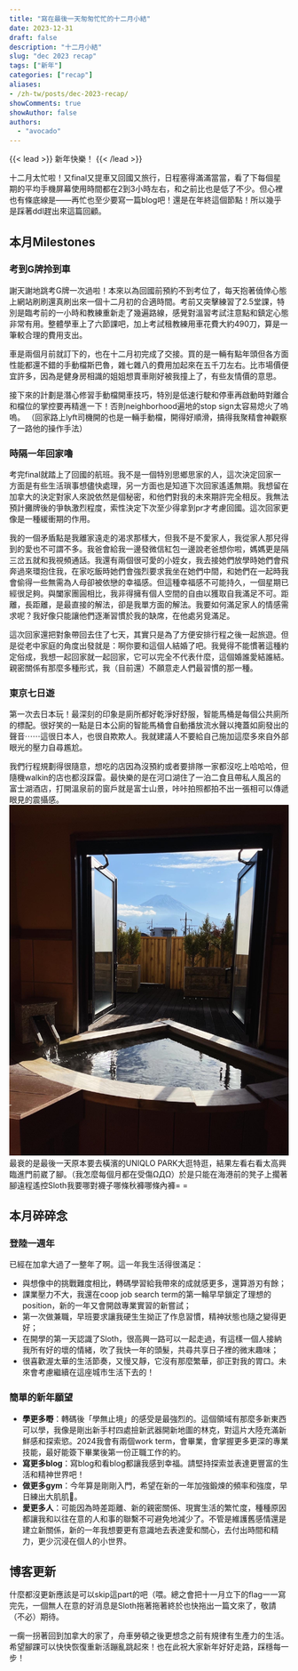 ```yaml
---
title: "寫在最後一天匆匆忙忙的十二月小結"
date: 2023-12-31
draft: false
description: "十二月小結"
slug: "dec 2023 recap"
tags: ["新年"]
categories: ["recap"]
aliases:
- /zh-tw/posts/dec-2023-recap/
showComments: true
showAuthor: false
authors:
  - "avocado"
---
```

{{< lead >}}
新年快樂！
{{< /lead >}}

十二月太忙啦！又final又提車又回國又旅行，日程塞得滿滿當當，看了下每個星期的平均手機屏幕使用時間都在2到3小時左右，和之前比也是低了不少。但心裡也有條底線是——再忙也至少要寫一篇blog吧！還是在年終這個節點！所以幾乎是踩著ddl趕出來這篇回顧。
## 本月Milestones
### 考到G牌拎到車
謝天謝地跳考G牌一次過啦！本來以為回國前預約不到考位了，每天抱著僥倖心態上網站刷刷還真刷出來一個十二月初的合適時間。考前又突擊練習了2.5堂課，特別是臨考前的一小時和教練重新走了幾遍路線，感覺對溫習考試注意點和鎮定心態非常有用。整體學車上了六節課吧，加上考試租教練用車花費大約490刀，算是一筆較合理的費用支出。

車是兩個月前就訂下的，也在十二月初完成了交接。買的是一輛有點年頭但各方面性能都還不錯的手動檔斯巴魯，雜七雜八的費用加起來在五千刀左右。比市場價便宜許多，因為是健身房相識的姐姐想賣車剛好被我撞上了，有些友情價的意思。

接下來的計劃是潛心修習手動檔開車技巧，特別是低速行駛和停車再啟動時對離合和檔位的掌控要再精進一下！否則neighborhood遍地的stop sign太容易熄火了嗚嗚。
（回家路上lyft司機開的也是一輛手動檔，開得好順滑，搞得我聚精會神觀察了一路他的操作手法）
### 時隔一年回家嚕
考完final就踏上了回國的航班。我不是一個特別思鄉思家的人，這次決定回家一方面是有些生活瑣事想儘快處理，另一方面也是知道下次回家遙遙無期。我想留在加拿大的決定對家人來說依然是個秘密，和他們對我的未來期許完全相反。我無法預計攤牌後的爭執激烈程度，索性決定下次至少得拿到pr才考慮回國。這次回家更像是一種緩衝期的作用。

我的一個矛盾點是我離家遠走的渴求那樣大，但我不是不愛家人，我從家人那兒得到的愛也不可謂不多。我爸會給我一邊發微信紅包一邊說老爸想你啦，媽媽更是隔三岔五就和我視頻通話。我還有兩個很可愛的小姪女，我去接她們放學時她們會飛奔過來環抱住我，在家吃飯時她們會強烈要求我坐在她們中間，和她們在一起時我會偷得一些無需為人母卻被依戀的幸福感。但這種幸福感不可能持久，一個星期已經很足夠。與闔家團圓相比，我非得擁有個人空間的自由以獲取自我滿足不可。距離，長距離，是最直接的解法，卻是我單方面的解法。我要如何滿足家人的情感需求呢？我好像只能讓他們逐漸習慣於我的缺席，在他處另覓滿足。

這次回家還把對象帶回去住了七天，其實只是為了方便安排行程之後一起旅遊。但是從老中家庭的角度出發就是：啊你要和這個人結婚了吧。我覺得不能慣著這種約定俗成，我想一起回家就一起回家，它可以完全不代表什麼，這個婚誰愛結誰結。親密關係有那麼多種形式，我（目前還）不願意走人們最習慣的那一種。
### 東京七日遊
第一次去日本玩！最深刻的印象是廁所都好乾淨好舒服，智能馬桶是每個公共廁所的標配。很好笑的一點是日本公廁的智能馬桶會自動播放流水聲以掩蓋如廁發出的聲音⋯⋯這很日本人，也很自欺欺人。我就建議人不要給自己施加這麼多來自外部眼光的壓力自尋尷尬。

我們行程規劃得很隨意，想吃的店因為沒預約或者要排隊一家都沒吃上哈哈哈，但隨機walkin的店也都沒踩雷。最快樂的是在河口湖住了一泊二食且帶私人風呂的富士湖酒店，打開溫泉前的窗戶就是富士山景，咔咔拍照都拍不出一張相可以傳遞眼見的震攝感。
![onsen](onsen.jpg)
最衰的是最後一天原本要去橫濱的UNIQLO PARK大逛特逛，結果左看右看太高興臨進門前崴了腳。（我怎麼每個月都在受傷ΩДΩ）於是只能在海港前的凳子上擱著腳遠程遙控Sloth我要哪對襪子哪條秋褲哪條內褲= =
## 本月碎碎念
### 登陸一週年
已經在加拿大過了一整年了啊。這一年我生活得很滿足：
- 與想像中的挑戰難度相比，轉碼學習給我帶來的成就感更多，還算游刃有餘；
- 課業壓力不大，我還在coop job search term的第一輪早早鎖定了理想的position，新的一年又會開啟專業實習的新嘗試；
- 第一次做兼職，早班要求讓我硬生生拗正了作息習慣，精神狀態也隨之變得更好；
- 在開學的第一天認識了Sloth，很高興一路可以一起走過，有這樣一個人接納我所有好的壞的情緒，吹了我快一年的頭髮，共尋共享日子裡的微末趣味；
- 很喜歡渥太華的生活節奏，又慢又靜，它沒有那麼繁華，卻正對我的胃口。未來會考慮繼續在這座城市生活下去的！
### 簡單的新年願望
- **學更多嘢**：轉碼後「學無止境」的感受是最強烈的。這個領域有那麼多新東西可以學，我像是剛出新手村四處撿新武器開新地圖的林克，對這片大陸充滿新鮮感和探索慾。2024我會有兩個work term，會畢業，會掌握更多更深的專業技能，最好能簽下畢業後第一份正職工作的約。
- **寫更多blog**：寫blog和看blog都讓我感到幸福。請堅持探索並表達更豐富的生活和精神世界吧！
- **做更多gym**：今年算是剛剛入門，希望在新的一年加強鍛煉的頻率和強度，早日練出大肌肌💪。
- **愛更多人**：可能因為時差距離、新的親密關係、現實生活的繁忙度，種種原因都讓我和以往在意的人和事的聯繫不可避免地減少了。不管是維護舊感情還是建立新關係，新的一年我想要更有意識地去表達愛和關心，去付出時間和精力，更少沉浸在個人的小世界。
## 博客更新
什麼都沒更新應該是可以skip這part的吧（喂。總之會把十一月立下的flag一一寫完先，一個無人在意的好消息是Sloth拖著拖著終於也快拖出一篇文來了，敬請（不必）期待。

一瘸一拐著回到加拿大的家了，舟車勞頓之後更想念之前有規律有生產力的生活。希望腳踝可以快快恢復重新活蹦亂跳起來！也在此祝大家新年好好走路，踩穩每一步！